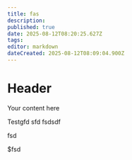 ```yaml
---
title: fas
description: 
published: true
date: 2025-08-12T08:20:25.627Z
tags: 
editor: markdown
dateCreated: 2025-08-12T08:09:04.900Z
---
```


# Header
Your content here

Testgfd
sfd
fsdsdf


fsd

$fsd
